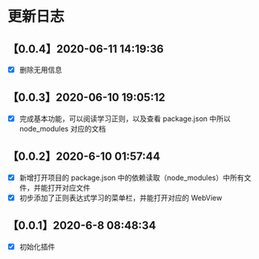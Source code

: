 更新日志
===

## 【0.0.4】2020-06-11 14:19:36

* [x] 删除无用信息

## 【0.0.3】2020-06-10 19:05:12

* [x] 完成基本功能，可以阅读学习正则，以及查看 package.json 中所以 node_modules 对应的文档

## 【0.0.2】2020-6-10 01:57:44

* [x] 新增打开项目的 package.json 中的依赖读取（node_modules）中所有文件，并能打开对应文件
* [x] 初步添加了正则表达式学习的菜单栏，并能打开对应的 WebView

## 【0.0.1】2020-6-8 08:48:34

* [x] 初始化插件